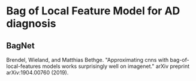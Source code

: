 # Bag of Local Feature Model for AD diagnosis

## BagNet
Brendel, Wieland, and Matthias Bethge. "Approximating cnns with bag-of-local-features models works surprisingly well on imagenet." arXiv preprint arXiv:1904.00760 (2019).
